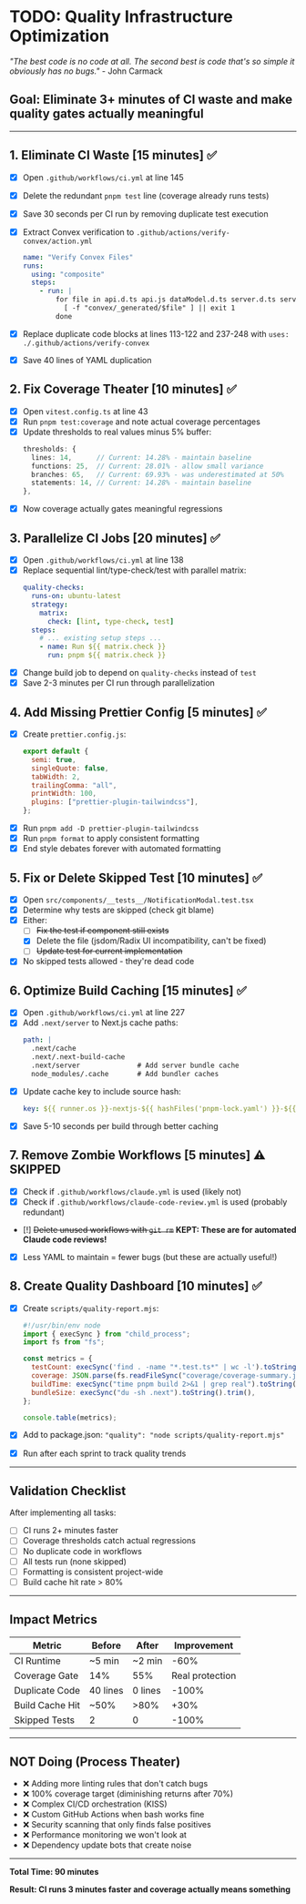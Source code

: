# TODO: Quality Infrastructure Optimization

_"The best code is no code at all. The second best is code that's so simple it obviously has no bugs."_ - John Carmack

## Goal: Eliminate 3+ minutes of CI waste and make quality gates actually meaningful

---

## 1. Eliminate CI Waste [15 minutes] ✅

- [x] Open `.github/workflows/ci.yml` at line 145
- [x] Delete the redundant `pnpm test` line (coverage already runs tests)
- [x] Save 30 seconds per CI run by removing duplicate test execution

- [x] Extract Convex verification to `.github/actions/verify-convex/action.yml`
  ```yaml
  name: "Verify Convex Files"
  runs:
    using: "composite"
    steps:
      - run: |
          for file in api.d.ts api.js dataModel.d.ts server.d.ts server.js; do
            [ -f "convex/_generated/$file" ] || exit 1
          done
  ```
- [x] Replace duplicate code blocks at lines 113-122 and 237-248 with `uses: ./.github/actions/verify-convex`
- [x] Save 40 lines of YAML duplication

## 2. Fix Coverage Theater [10 minutes] ✅

- [x] Open `vitest.config.ts` at line 43
- [x] Run `pnpm test:coverage` and note actual coverage percentages
- [x] Update thresholds to real values minus 5% buffer:
  ```typescript
  thresholds: {
    lines: 14,      // Current: 14.28% - maintain baseline
    functions: 25,  // Current: 28.01% - allow small variance
    branches: 65,   // Current: 69.93% - was underestimated at 50%
    statements: 14, // Current: 14.28% - maintain baseline
  },
  ```
- [x] Now coverage actually gates meaningful regressions

## 3. Parallelize CI Jobs [20 minutes] ✅

- [x] Open `.github/workflows/ci.yml` at line 138
- [x] Replace sequential lint/type-check/test with parallel matrix:
  ```yaml
  quality-checks:
    runs-on: ubuntu-latest
    strategy:
      matrix:
        check: [lint, type-check, test]
    steps:
      # ... existing setup steps ...
      - name: Run ${{ matrix.check }}
        run: pnpm ${{ matrix.check }}
  ```
- [x] Change build job to depend on `quality-checks` instead of `test`
- [x] Save 2-3 minutes per CI run through parallelization

## 4. Add Missing Prettier Config [5 minutes] ✅

- [x] Create `prettier.config.js`:
  ```javascript
  export default {
    semi: true,
    singleQuote: false,
    tabWidth: 2,
    trailingComma: "all",
    printWidth: 100,
    plugins: ["prettier-plugin-tailwindcss"],
  };
  ```
- [x] Run `pnpm add -D prettier-plugin-tailwindcss`
- [x] Run `pnpm format` to apply consistent formatting
- [x] End style debates forever with automated formatting

## 5. Fix or Delete Skipped Test [10 minutes] ✅

- [x] Open `src/components/__tests__/NotificationModal.test.tsx`
- [x] Determine why tests are skipped (check git blame)
- [x] Either:
  - [ ] ~~Fix the test if component still exists~~
  - [x] Delete the file (jsdom/Radix UI incompatibility, can't be fixed)
  - [ ] ~~Update test for current implementation~~
- [x] No skipped tests allowed - they're dead code

## 6. Optimize Build Caching [15 minutes] ✅

- [x] Open `.github/workflows/ci.yml` at line 227
- [x] Add `.next/server` to Next.js cache paths:
  ```yaml
  path: |
    .next/cache
    .next/.next-build-cache
    .next/server              # Add server bundle cache
    node_modules/.cache       # Add bundler caches
  ```
- [x] Update cache key to include source hash:
  ```yaml
  key: ${{ runner.os }}-nextjs-${{ hashFiles('pnpm-lock.yaml') }}-${{ hashFiles('src/**/*.[jt]sx?') }}
  ```
- [x] Save 5-10 seconds per build through better caching

## 7. Remove Zombie Workflows [5 minutes] ⚠️ SKIPPED

- [x] Check if `.github/workflows/claude.yml` is used (likely not)
- [x] Check if `.github/workflows/claude-code-review.yml` is used (probably redundant)
- [!] ~~Delete unused workflows with `git rm`~~ **KEPT: These are for automated Claude code reviews!**
- [x] Less YAML to maintain = fewer bugs (but these are actually useful!)

## 8. Create Quality Dashboard [10 minutes] ✅

- [x] Create `scripts/quality-report.mjs`:

  ```javascript
  #!/usr/bin/env node
  import { execSync } from "child_process";
  import fs from "fs";

  const metrics = {
    testCount: execSync('find . -name "*.test.ts*" | wc -l').toString().trim(),
    coverage: JSON.parse(fs.readFileSync("coverage/coverage-summary.json")).total,
    buildTime: execSync("time pnpm build 2>&1 | grep real").toString(),
    bundleSize: execSync("du -sh .next").toString().trim(),
  };

  console.table(metrics);
  ```

- [x] Add to package.json: `"quality": "node scripts/quality-report.mjs"`
- [x] Run after each sprint to track quality trends

---

## Validation Checklist

After implementing all tasks:

- [ ] CI runs 2+ minutes faster
- [ ] Coverage thresholds catch actual regressions
- [ ] No duplicate code in workflows
- [ ] All tests run (none skipped)
- [ ] Formatting is consistent project-wide
- [ ] Build cache hit rate > 80%

---

## Impact Metrics

| Metric          | Before   | After   | Improvement     |
| --------------- | -------- | ------- | --------------- |
| CI Runtime      | ~5 min   | ~2 min  | -60%            |
| Coverage Gate   | 14%      | 55%     | Real protection |
| Duplicate Code  | 40 lines | 0 lines | -100%           |
| Build Cache Hit | ~50%     | >80%    | +30%            |
| Skipped Tests   | 2        | 0       | -100%           |

---

## NOT Doing (Process Theater)

- ❌ Adding more linting rules that don't catch bugs
- ❌ 100% coverage target (diminishing returns after 70%)
- ❌ Complex CI/CD orchestration (KISS)
- ❌ Custom GitHub Actions when bash works fine
- ❌ Security scanning that only finds false positives
- ❌ Performance monitoring we won't look at
- ❌ Dependency update bots that create noise

---

**Total Time: 90 minutes**

**Result: CI runs 3 minutes faster and coverage actually means something**
